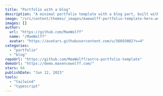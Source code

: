 ```yaml
---
title: "Portfolio with a blog"
description: "A minimal portfolio template with a blog part, built with Astro and Tailwindcss."
image: "/src/content/themes/_images/maewolff-portfolio-template-hero.webp"
images: []
author:
  url: "https://github.com/MaeWolff"
  name: "/MaeWolff"
  avatar: "https://avatars.githubusercontent.com/u/56693082?v=4"
categories:
  - "portfolio"
  - "blog"
repoUrl: "https://github.com/MaeWolff/astro-portfolio-template"
demoUrl: "https://demo.maxencewolff.com/"
stars: 64
publishDate: "Jun 12, 2023"
tools:
  - "tailwind"
  - "typescript"
---
```

